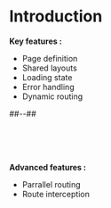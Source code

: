 <!-- .slide: class="two-column with-code" -->

# Introduction

**Key features :**

- Page definition
- Shared layouts
- Loading state
- Error handling
- Dynamic routing

##--##

<br/> <br/> <br />

**Advanced features :**

- Parrallel routing
- Route interception
